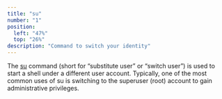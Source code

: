 ```yaml
---
title: "su"
number: "1"
position:
  left: "47%"
  top: "26%"
description: "Command to switch your identity"
---
```


The <a href="https://www.man7.org/linux/man-pages/man1/su.1.html">su</a> command (short for “substitute user” or
“switch user”) is used to start a shell under a different user account.
Typically, one of the most common uses of su is switching to the superuser
(root) account to gain administrative privileges.
